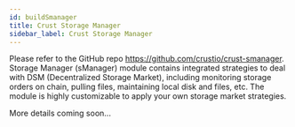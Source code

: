 ```yaml
---
id: buildSmanager
title: Crust Storage Manager
sidebar_label: Crust Storage Manager
---
```


Please refer to the GitHub repo https://github.com/crustio/crust-smanager. Storage Manager (sManager) module contains integrated strategies to deal with DSM (Decentralized Storage Market), including monitoring storage orders on chain, pulling files, maintaining local disk and files, etc. The module is highly customizable to apply your own storage market strategies.

More details coming soon...
